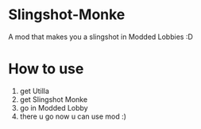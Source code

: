 # Slingshot-Monke
A mod that makes you a slingshot in Modded Lobbies :D
# How to use
1. get Utilla
2. get Slingshot Monke
3. go in Modded Lobby
4. there u go now u can use mod :)
